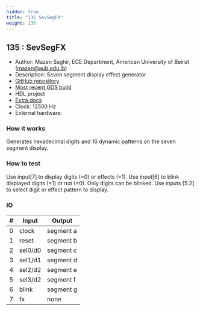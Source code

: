 ```yaml
---
hidden: true
title: "135 SevSegFX"
weight: 136
---
```


## 135 : SevSegFX

* Author: Mazen Saghir, ECE Department, American University of Beirut (mazen@aub.edu.lb)
* Description: Seven segment display effect generator
* [GitHub repository](https://github.com/mazensaghir/tt02-sevsegfx)
* [Most recent GDS build](https://github.com/mazensaghir/tt02-sevsegfx/actions/runs/3612703382)
* HDL project
* [Extra docs]()
* Clock: 12500 Hz
* External hardware: 



### How it works

Generates hexadecimal digits and 16 dynamic patterns on the seven segment display.

### How to test

Use input[7] to display digits (=0) or effects (=1). Use input[6] to blink displayed digits (=1) or not (=0). Only digits can be blinked. Use inputs [5:2] to select digit or effect pattern to display.

### IO

| # | Input        | Output       |
|---|--------------|--------------|
| 0 | clock  | segment a |
| 1 | reset  | segment b |
| 2 | sel0/d0  | segment c |
| 3 | sel1/d1  | segment d |
| 4 | sel2/d2  | segment e |
| 5 | sel3/d2  | segment f |
| 6 | blink  | segment g |
| 7 | fx  | none |
